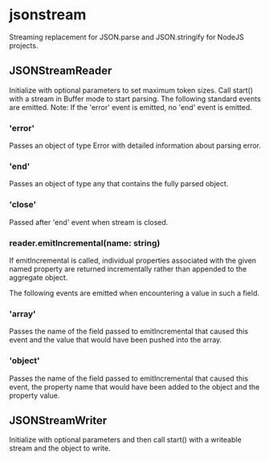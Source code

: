 # jsonstream
Streaming replacement for JSON.parse and JSON.stringify for NodeJS projects.

## JSONStreamReader

Initialize with optional parameters to set maximum token sizes.
Call start() with a stream in Buffer mode to start parsing.
The following standard events are emitted.
Note: If the 'error' event is emitted, no 'end' event is emitted.

### 'error'

Passes an object of type Error with detailed information about parsing error.

### 'end'

Passes an object of type any that contains the fully parsed object.


### 'close'

Passed after 'end' event when stream is closed.

### reader.emitIncremental(name: string)

If emitIncremental is called, individual properties associated with the given named property are returned
incrementally rather than appended to the aggregate object.

The following events are emitted when encountering a value in such a field.

### 'array'

Passes the name of the field passed to emitIncremental that caused this event and the value that would have
been pushed into the array.

### 'object'

Passes the name of the field passed to emitIncremental that caused this event, the property name that would
have been added to the object and the property value.


## JSONStreamWriter

Initialize with optional parameters and then call start() with a writeable stream and the object to write.
